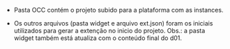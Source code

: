 - Pasta OCC contém o projeto subido para a plataforma com as instances.

- Os outros arquivos (pasta widget e arquivo ext.json) foram os iniciais utilizados para gerar a extenção no inicio do projeto.
Obs.: a pasta widget também está atualiza com o conteúdo final do d01.
